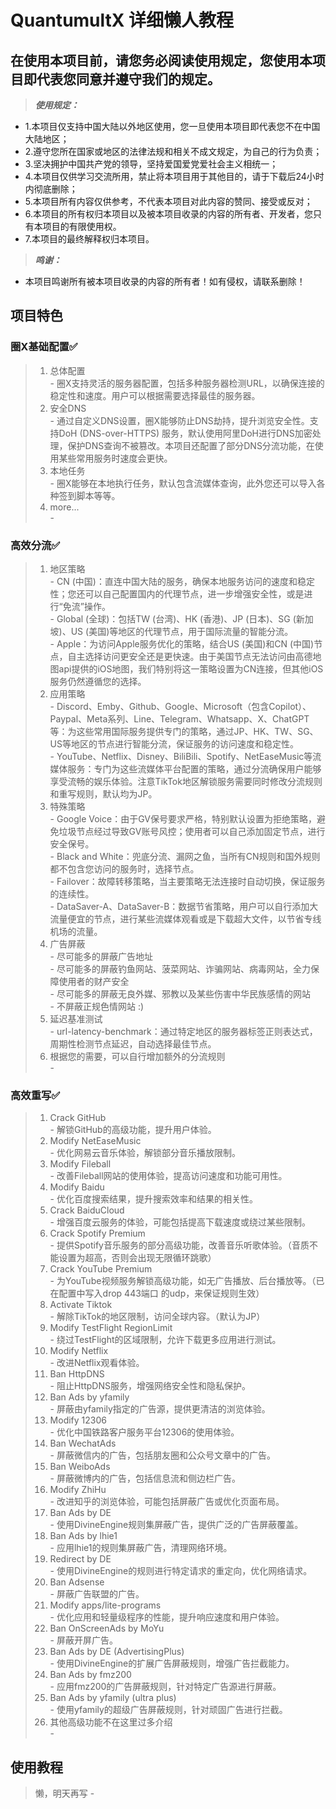 # QuantumultX 详细懒人教程


## 在使用本项目前，请您务必阅读使用规定，您使用本项目即代表您同意并遵守我们的规定。
> ***使用规定：***
  - 1.本项目仅支持中国大陆以外地区使用，您一旦使用本项目即代表您不在中国大陆地区；
  - 2.遵守您所在国家或地区的法律法规和相关不成文规定，为自己的行为负责；
  - 3.坚决拥护中国共产党的领导，坚持爱国爱党爱社会主义相统一；
  - 4.本项目仅供学习交流所用，禁止将本项目用于其他目的，请于下载后24小时内彻底删除；
  - 5.本项目所有内容仅供参考，不代表本项目对此内容的赞同、接受或反对；
  - 6.本项目的所有权归本项目以及被本项目收录的内容的所有者、开发者，您只有本项目的有限使用权。
  - 7.本项目的最终解释权归本项目。
> ***鸣谢：***
  - 本项目鸣谢所有被本项目收录的内容的所有者！如有侵权，请联系删除！


## 项目特色
### 圈X基础配置✅  
   > 1. 总体配置  
     - 圈X支持灵活的服务器配置，包括多种服务器检测URL，以确保连接的稳定性和速度。用户可以根据需要选择最佳的服务器。  
   > 2. 安全DNS  
     - 通过自定义DNS设置，圈X能够防止DNS劫持，提升浏览安全性。支持DoH (DNS-over-HTTPS) 服务，默认使用阿里DoH进行DNS加密处理，保护DNS查询不被篡改。本项目还配置了部分DNS分流功能，在使用某些常用服务时速度会更快。  
   > 3. 本地任务  
     - 圈X能够在本地执行任务，默认包含流媒体查询，此外您还可以导入各种签到脚本等等。  
   > 4. more...  
     -   

### 高效分流✅  
   > 1. 地区策略  
     - CN (中国)：直连中国大陆的服务，确保本地服务访问的速度和稳定性；您还可以自己配置国内的代理节点，进一步增强安全性，或是进行“免流”操作。  
     - Global (全球)：包括TW (台湾)、HK (香港)、JP (日本)、SG (新加坡)、US (美国)等地区的代理节点，用于国际流量的智能分流。  
     - Apple：为访问Apple服务优化的策略，结合US (美国)和CN (中国)节点，自主选择访问更安全还是更快速。由于美国节点无法访问由高德地图api提供的iOS地图，我们特别将这一策略设置为CN连接，但其他iOS服务仍然遵循您的选择。  
   > 2. 应用策略  
     - Discord、Emby、Github、Google、Microsoft（包含Copilot）、Paypal、Meta系列、Line、Telegram、Whatsapp、X、ChatGPT等：为这些常用国际服务提供专门的策略，通过JP、HK、TW、SG、US等地区的节点进行智能分流，保证服务的访问速度和稳定性。  
     - YouTube、Netflix、Disney、BiliBili、Spotify、NetEaseMusic等流媒体服务：专门为这些流媒体平台配置的策略，通过分流确保用户能够享受流畅的娱乐体验。注意TikTok地区解锁服务需要同时修改分流规则和重写规则，默认均为JP。  
   > 3. 特殊策略  
     - Google Voice：由于GV保号要求严格，特别默认设置为拒绝策略，避免垃圾节点经过导致GV账号风控；使用者可以自己添加固定节点，进行安全保号。  
     - Black and White：兜底分流、漏网之鱼，当所有CN规则和国外规则都不包含您访问的服务时，选择节点。  
     - Failover：故障转移策略，当主要策略无法连接时自动切换，保证服务的连续性。  
     - DataSaver-A、DataSaver-B：数据节省策略，用户可以自行添加大流量便宜的节点，进行某些流媒体观看或是下载超大文件，以节省专线机场的流量。  
   > 4. 广告屏蔽  
     - 尽可能多的屏蔽广告地址  
     - 尽可能多的屏蔽钓鱼网站、菠菜网站、诈骗网站、病毒网站，全力保障使用者的财产安全  
     - 尽可能多的屏蔽无良外媒、邪教以及某些伤害中华民族感情的网站  
     - 不屏蔽正规色情网站 :)  
   > 5. 延迟基准测试  
     - url-latency-benchmark：通过特定地区的服务器标签正则表达式，周期性检测节点延迟，自动选择最佳节点。  
   > 6. 根据您的需要，可以自行增加额外的分流规则  
     -   

### 高效重写✅  
   > 1. Crack GitHub  
     - 解锁GitHub的高级功能，提升用户体验。  
   > 2. Modify NetEaseMusic  
     - 优化网易云音乐体验，解锁部分音乐播放限制。  
   > 3. Modify Fileball  
     - 改善Fileball网站的使用体验，提高访问速度和功能可用性。  
   > 4. Modify Baidu  
     - 优化百度搜索结果，提升搜索效率和结果的相关性。  
   > 5. Crack BaiduCloud  
     - 增强百度云服务的体验，可能包括提高下载速度或绕过某些限制。  
   > 6. Crack Spotify Premium  
     - 提供Spotify音乐服务的部分高级功能，改善音乐听歌体验。（音质不能设置为超高，否则会出现无限循环跳歌）  
   > 7. Crack YouTube Premium  
     - 为YouTube视频服务解锁高级功能，如无广告播放、后台播放等。（已在配置中写入drop 443端口 的udp，来保证规则生效）  
   > 8. Activate Tiktok  
     - 解除TikTok的地区限制，访问全球内容。（默认为JP）  
   > 9. Modify TestFlight RegionLimit  
     - 绕过TestFlight的区域限制，允许下载更多应用进行测试。  
   > 10. Modify Netflix  
     - 改进Netflix观看体验。  
   > 11. Ban HttpDNS  
     - 阻止HttpDNS服务，增强网络安全性和隐私保护。  
   > 12. Ban Ads by yfamily  
     - 屏蔽由yfamily指定的广告源，提供更清洁的浏览体验。  
   > 13. Modify 12306  
     - 优化中国铁路客户服务平台12306的使用体验。  
   > 14. Ban WechatAds  
     - 屏蔽微信内的广告，包括朋友圈和公众号文章中的广告。  
   > 15. Ban WeiboAds  
     - 屏蔽微博内的广告，包括信息流和侧边栏广告。  
   > 16. Modify ZhiHu  
     - 改进知乎的浏览体验，可能包括屏蔽广告或优化页面布局。  
   > 17. Ban Ads by DE  
     - 使用DivineEngine规则集屏蔽广告，提供广泛的广告屏蔽覆盖。  
   > 18. Ban Ads by lhie1  
     - 应用lhie1的规则集屏蔽广告，清理网络环境。  
   > 19. Redirect by DE  
     - 使用DivineEngine的规则进行特定请求的重定向，优化网络请求。  
   > 20. Ban Adsense  
     - 屏蔽广告联盟的广告。  
   > 21. Modify apps/lite-programs  
     - 优化应用和轻量级程序的性能，提升响应速度和用户体验。  
   > 22. Ban OnScreenAds by MoYu  
     - 屏蔽开屏广告。  
   > 23. Ban Ads by DE (AdvertisingPlus)  
     - 使用DivineEngine的扩展广告屏蔽规则，增强广告拦截能力。  
   > 24. Ban Ads by fmz200  
     - 应用fmz200的广告屏蔽规则，针对特定广告源进行屏蔽。  
   > 25. Ban Ads by yfamily (ultra plus)  
     - 使用yfamily的超级广告屏蔽规则，针对顽固广告进行拦截。  
   > 26. 其他高级功能不在这里过多介绍  
     -   




## 使用教程  
   > 懒，明天再写
     -   
